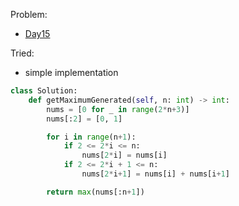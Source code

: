 Problem:
   - [Day15](https://leetcode.com/explore/challenge/card/january-leetcoding-challenge-2021/581/week-3-january-15th-january-21st/3605/)

Tried:
   - simple implementation

``` python
class Solution:
    def getMaximumGenerated(self, n: int) -> int:
        nums = [0 for _ in range(2*n+3)]
        nums[:2] = [0, 1]

        for i in range(n+1):
            if 2 <= 2*i <= n:
                nums[2*i] = nums[i]
            if 2 <= 2*i + 1 <= n:
                nums[2*i+1] = nums[i] + nums[i+1]

        return max(nums[:n+1])

```